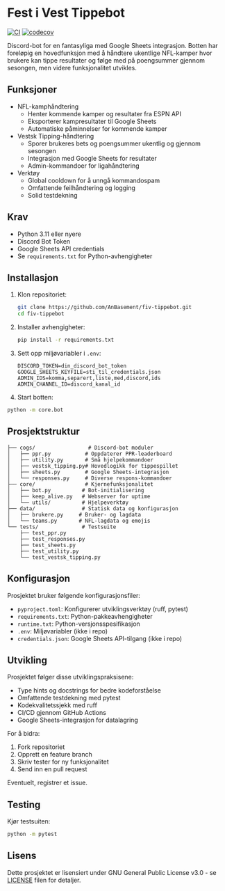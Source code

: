 # Fest i Vest Tippebot

[![CI](https://github.com/AnBasement/fiv-tippebot/actions/workflows/main.yml/badge.svg)](https://github.com/AnBasement/fiv-tippebot/actions/workflows/main.yml) [![codecov](https://codecov.io/gh/AnBasement/fiv-tippebot/branch/main/graph/badge.svg?token=NRAJ4ITBQ0)](https://codecov.io/gh/AnBasement/fiv-tippebot)

Discord-bot for en fantasyliga med Google Sheets integrasjon. Botten har foreløpig en hovedfunksjon med å håndtere ukentlige NFL-kamper hvor brukere kan tippe resultater og følge med på poengsummer gjennom sesongen, men videre funksjonalitet utvikles.

## Funksjoner

- NFL-kamphåndtering
  - Henter kommende kamper og resultater fra ESPN API
  - Eksporterer kampresultater til Google Sheets
  - Automatiske påminnelser for kommende kamper
- Vestsk Tipping-håndtering
  - Sporer brukeres bets og poengsummer ukentlig og gjennom sesongen
  - Integrasjon med Google Sheets for resultater
  - Admin-kommandoer for ligahåndtering
- Verktøy
  - Global cooldown for å unngå kommandospam
  - Omfattende feilhåndtering og logging
  - Solid testdekning

## Krav

- Python 3.11 eller nyere
- Discord Bot Token
- Google Sheets API credentials
- Se `requirements.txt` for Python-avhengigheter

## Installasjon

1. Klon repositoriet:

    ```bash
    git clone https://github.com/AnBasement/fiv-tippebot.git
    cd fiv-tippebot
    ```

1. Installer avhengigheter:

    ```bash
    pip install -r requirements.txt
    ```

1. Sett opp miljøvariabler i `.env`:

    ```env
    DISCORD_TOKEN=din_discord_bot_token
    GOOGLE_SHEETS_KEYFILE=sti_til_credentials.json
    ADMIN_IDS=komma,separert,liste,med,discord,ids
    ADMIN_CHANNEL_ID=discord_kanal_id
    ```

1. Start botten:

```bash
python -m core.bot
```

## Prosjektstruktur

```text
├── cogs/                 # Discord-bot moduler
│   ├── ppr.py           # Oppdaterer PPR-leaderboard
│   ├── utility.py       # Små hjelpekommandoer
│   ├── vestsk_tipping.py# Hovedlogikk for tippespillet
│   ├── sheets.py        # Google Sheets-integrasjon
│   └── responses.py     # Diverse respons-kommandoer
├── core/                # Kjernefunksjonalitet
│   ├── bot.py          # Bot-initialisering
│   ├── keep_alive.py   # Webserver for uptime
│   └── utils/          # Hjelpeverktøy
├── data/               # Statisk data og konfigurasjon
│   ├── brukere.py     # Bruker- og lagdata
│   └── teams.py       # NFL-lagdata og emojis
└── tests/              # Testsuite
    ├── test_ppr.py    
    ├── test_responses.py
    ├── test_sheets.py
    ├── test_utility.py
    └── test_vestsk_tipping.py
```

## Konfigurasjon

Prosjektet bruker følgende konfigurasjonsfiler:

- `pyproject.toml`: Konfigurerer utviklingsverktøy (ruff, pytest)
- `requirements.txt`: Python-pakkeavhengigheter
- `runtime.txt`: Python-versjonsspesifikasjon
- `.env`: Miljøvariabler (ikke i repo)
- `credentials.json`: Google Sheets API-tilgang (ikke i repo)

## Utvikling

Prosjektet følger disse utviklingspraksisene:

- Type hints og docstrings for bedre kodeforståelse
- Omfattende testdekning med pytest
- Kodekvalitetssjekk med ruff
- CI/CD gjennom GitHub Actions
- Google Sheets-integrasjon for datalagring

For å bidra:

1. Fork repositoriet
2. Opprett en feature branch
3. Skriv tester for ny funksjonalitet
4. Send inn en pull request

Eventuelt, registrer et issue.

## Testing

Kjør testsuiten:

```bash
python -m pytest
```

## Lisens

Dette prosjektet er lisensiert under GNU General Public License v3.0 - se [LICENSE](LICENSE) filen for detaljer.

